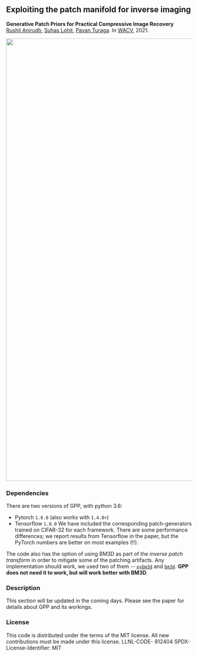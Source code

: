 
## Exploiting the patch manifold for inverse imaging

**Generative Patch Priors for Practical Compressive Image Recovery**  
[Rushil Anirudh](https://rushila.com/), [Suhas Lohit](https://suhaslohit.github.io/), [Pavan Turaga](https://pavanturaga.com/). In [WACV](https://openaccess.thecvf.com/content/WACV2021/html/Anirudh_Generative_Patch_Priors_for_Practical_Compressive_Image_Recovery_WACV_2021_paper.html), 2021.

<img src='https://rushilacom.files.wordpress.com/2021/01/color_figure_v2.jpg' width=1200>

### Dependencies
There are two versions of GPP, with python 3.6: 
* Pytorch `1.6.0` (also works with `1.4.0+`)
* Tensorflow `1.8.0`
We have included the corresponding patch-generators trained on CIFAR-32 for each framework. There are some performance differences; we report results from Tensorflow in the paper, but the PyTorch numbers are better on most examples (!!). 

The code also has the option of using BM3D as part of the _inverse patch transform_ in order to mitigate some of the patching artifacts. Any implementation should work, we used two of them -- [`pybm3d`](https://github.com/ericmjonas/pybm3d) and [`bm3d`](https://pypi.org/project/bm3d/). **GPP does not need it to work, but will work better with BM3D**.

### Description
This section will be updated in the coming days. Please see the paper for details about GPP and its workings.


### License
This code is distributed under the terms of the MIT license. All new contributions must be made under this license.
LLNL-CODE- 812404
SPDX-License-Identifier: MIT
